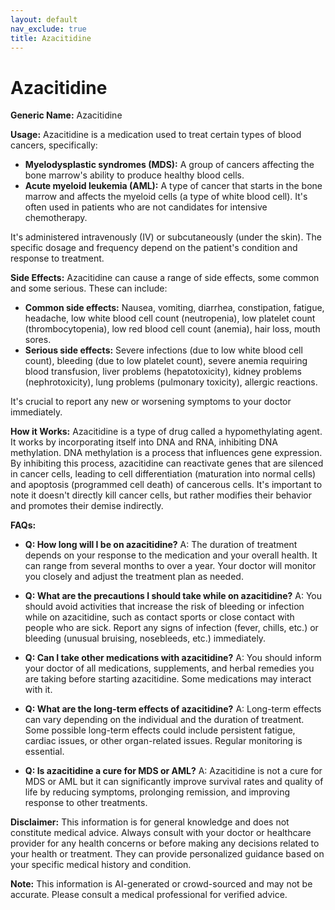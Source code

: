 ```yaml
---
layout: default
nav_exclude: true
title: Azacitidine
---
```


# Azacitidine

**Generic Name:** Azacitidine

**Usage:** Azacitidine is a medication used to treat certain types of blood cancers, specifically:

* **Myelodysplastic syndromes (MDS):** A group of cancers affecting the bone marrow's ability to produce healthy blood cells.
* **Acute myeloid leukemia (AML):** A type of cancer that starts in the bone marrow and affects the myeloid cells (a type of white blood cell).  It's often used in patients who are not candidates for intensive chemotherapy.

It's administered intravenously (IV) or subcutaneously (under the skin).  The specific dosage and frequency depend on the patient's condition and response to treatment.


**Side Effects:**  Azacitidine can cause a range of side effects, some common and some serious.  These can include:

* **Common side effects:**  Nausea, vomiting, diarrhea, constipation, fatigue, headache, low white blood cell count (neutropenia), low platelet count (thrombocytopenia), low red blood cell count (anemia), hair loss, mouth sores.
* **Serious side effects:**  Severe infections (due to low white blood cell count), bleeding (due to low platelet count), severe anemia requiring blood transfusion,  liver problems (hepatotoxicity), kidney problems (nephrotoxicity), lung problems (pulmonary toxicity), allergic reactions.

It's crucial to report any new or worsening symptoms to your doctor immediately.


**How it Works:** Azacitidine is a type of drug called a hypomethylating agent.  It works by incorporating itself into DNA and RNA, inhibiting DNA methylation.  DNA methylation is a process that influences gene expression. By inhibiting this process, azacitidine can reactivate genes that are silenced in cancer cells, leading to cell differentiation (maturation into normal cells) and apoptosis (programmed cell death) of cancerous cells.  It's important to note it doesn't directly kill cancer cells, but rather modifies their behavior and promotes their demise indirectly.


**FAQs:**

* **Q: How long will I be on azacitidine?** A: The duration of treatment depends on your response to the medication and your overall health.  It can range from several months to over a year.  Your doctor will monitor you closely and adjust the treatment plan as needed.

* **Q: What are the precautions I should take while on azacitidine?** A: You should avoid activities that increase the risk of bleeding or infection while on azacitidine, such as contact sports or close contact with people who are sick.  Report any signs of infection (fever, chills, etc.) or bleeding (unusual bruising, nosebleeds, etc.) immediately.

* **Q: Can I take other medications with azacitidine?** A: You should inform your doctor of all medications, supplements, and herbal remedies you are taking before starting azacitidine.  Some medications may interact with it.

* **Q: What are the long-term effects of azacitidine?** A: Long-term effects can vary depending on the individual and the duration of treatment. Some possible long-term effects could include persistent fatigue, cardiac issues, or other organ-related issues.  Regular monitoring is essential.

* **Q: Is azacitidine a cure for MDS or AML?** A: Azacitidine is not a cure for MDS or AML but it can significantly improve survival rates and quality of life by reducing symptoms, prolonging remission, and improving response to other treatments.

**Disclaimer:** This information is for general knowledge and does not constitute medical advice.  Always consult with your doctor or healthcare provider for any health concerns or before making any decisions related to your health or treatment. They can provide personalized guidance based on your specific medical history and condition.


**Note:** This information is AI-generated or crowd-sourced and may not be accurate. Please consult a medical professional for verified advice.
